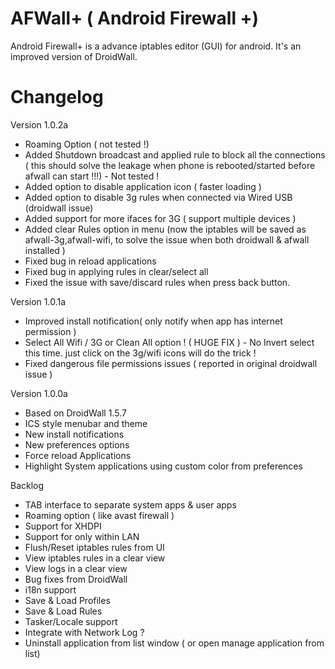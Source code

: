 AFWall+ ( Android Firewall +)
======
Android Firewall+ is a advance iptables editor (GUI) for android. It's an improved version of DroidWall.

Changelog
======

Version 1.0.2a
* Roaming Option ( not tested !)
* Added Shutdown broadcast and applied rule to block all the connections ( this should solve the leakage 
  when phone is rebooted/started before afwall can start !!!) - Not tested !
* Added option to disable application icon ( faster loading )
* Added option to disable 3g rules when connected via Wired USB (droidwall issue)
* Added support for more ifaces for 3G ( support multiple devices )
* Added clear Rules option in menu (now the iptables will be saved as afwall-3g,afwall-wifi, to solve the issue when both droidwall & afwall installed )
* Fixed bug in reload applications
* Fixed bug in applying rules in clear/select all
* Fixed the issue with save/discard rules when press back button.


Version 1.0.1a
* Improved install notification( only notify when app has internet permission )
* Select All Wifi / 3G or Clean All option ! ( HUGE FIX ) - No Invert select this time. just click on the 3g/wifi icons will do the trick !
* Fixed dangerous file permissions issues ( reported in original droidwall issue )

Version 1.0.0a
* Based on DroidWall 1.5.7
* ICS style menubar and theme
* New install notifications
* New preferences options
* Force reload Applications
* Highlight System applications using custom color from preferences

Backlog
* TAB interface to separate system apps & user apps 
* Roaming option ( like avast firewall )
* Support for XHDPI
* Support for only within LAN 
* Flush/Reset iptables rules from UI
* View iptables rules in a clear view 
* View logs in a clear view
* Bug fixes from DroidWall
* i18n support
* Save & Load Profiles
* Save & Load Rules
* Tasker/Locale support
* Integrate with Network Log ? 
* Uninstall application from list window ( or open manage application from list)
